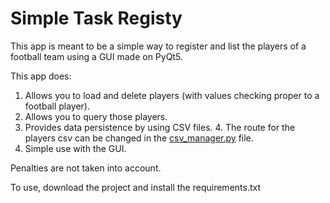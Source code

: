 # Simple Task Registy
This app is meant to be a simple way to register and list the players of a football team using a GUI made on PyQt5. 

This app does:
1. Allows you to load and delete players (with values checking proper to a football player).
2. Allows you to query those players.
3. Provides data persistence by using CSV files.
   4. The route for the players csv can be changed in the [csv_manager.py](utils/csv_manager.py) file.
4. Simple use with the GUI. 

Penalties are not taken into account.

To use, download the project and install the requirements.txt